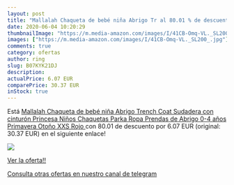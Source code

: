 ```yaml
---
layout: post
title: "Mallalah Chaqueta de bebé niña Abrigo Tr al 80.01 % de descuento"
date: 2020-06-04 10:20:29
thumbnailImage: "https://m.media-amazon.com/images/I/41CB-Omq-VL._SL200_.jpg"
images: ["https://m.media-amazon.com/images/I/41CB-Omq-VL._SL200_.jpg"]
comments: true
category: ofertas
author: ring
slug: B07KYK21DJ
description:
actualPrice: 6.07 EUR
comparePrice: 30.37 EUR
inStock: true
---
```


Está [Mallalah Chaqueta de bebé niña Abrigo Trench Coat Sudadera con cinturón Princesa Niños Chaquetas Parka Ropa Prendas de Abrigo 0-4 años Primavera Otoño XXS Rojo ](https://www.amazon.com/dp/B07KYK21DJ/?tag=redken08-20) con 80.01 de descuento por 6.07 EUR (original: 30.37 EUR) en el siguiente enlace!

[![](https://m.media-amazon.com/images/I/41CB-Omq-VL._SL200_.jpg)](https://www.amazon.com/dp/B07KYK21DJ/?tag=redken08-20)

[Ver la oferta!!](https://www.amazon.com/dp/B07KYK21DJ/?tag=redken08-20)

[Consulta otras ofertas en nuestro canal de telegram](https://t.me/s/ofertas25)
